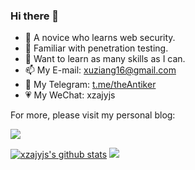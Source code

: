 ### Hi there 👋  
- 🔭 A novice who learns web security.
- 🌱 Familiar with penetration testing.
- 💬 Want to learn as many skills as I can.
- 📫 My E-mail: xuziang16@gmail.com
- 🛫 My Telegram: [t.me/theAntiker](t.me/theAntiker)
- 💗 My WeChat: xzajyjs


For more, please visit my personal blog:  
  
[![](https://img.shields.io/badge/blog-@xzajyjs-red.svg?style=flat-square&logo=appveyor)](https://xzajyjs.cn)


[![xzajyjs's github stats](https://github-readme-stats.vercel.app/api?username=xzajyjs)](https://github.com/anuraghazra/github-readme-stats)
![](https://api.githubtrends.io/user/svg/xzajyjs/langs?time_range=one_year&include_private=true&compact=true)

